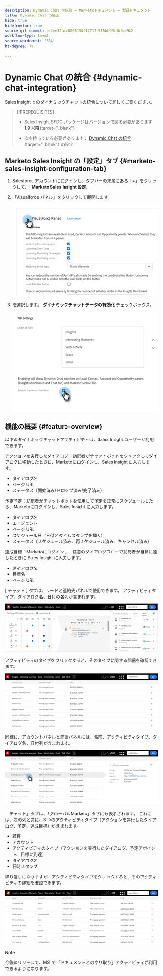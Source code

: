 ```yaml
---
description: Dynamic Chat の統合 — Marketoドキュメント — 製品ドキュメント
title: Dynamic Chat の統合
hide: true
hidefromtoc: true
source-git-commit: ea2ee32a4c8805154f17717d515bb994dbfbe982
workflow-type: tm+mt
source-wordcount: '304'
ht-degree: 7%

---
```


# Dynamic Chat の統合 {#dynamic-chat-integration}

Sales Insight とのダイナミックチャットの統合について詳しくご覧ください。

>[!PREREQUISITES]
>
>* Sales Insight SFDC パッケージはバージョンである必要があります [1.9 以降](/help/marketo/product-docs/marketo-sales-insight/msi-for-salesforce/upgrading/upgrading-your-msi-package.md){target=&quot;_blank&quot;}
>
>* 次を持っている必要があります： [Dynamic Chat の統合](/help/marketo/product-docs/demand-generation/dynamic-chat/dynamic-chat-overview.md){target=&quot;_blank&quot;} の設定


## Marketo Sales Insight の「設定」タブ {#marketo-sales-insight-configuration-tab}

1. Salesforce アカウントにログインし、タブバーの末尾にある「+」をクリックして、「 **Marketo Sales Insight 設定**.

1. 「Visualforce パネル」をクリックして展開します。

   ![](assets/dynamic-chat-integration-1.png)

1. を選択します。 **ダイナミックチャットデータの有効化** チェックボックス。

   ![](assets/dynamic-chat-integration-2.png)

## 機能の概要 {#feature-overview}

以下のダイナミックチャットアクティビティは、Sales Insight ユーザーが利用できます。

アクションを実行したダイアログ：訪問者がチャットボットをクリックしてダイアログに移動したときに、Marketoにログインし、Sales Insight に入力します。

* ダイアログ名
* ページ URL
* ステータス（開始済み/ドロップ済み/完了済み）

予定予定：訪問者がチャットボットを使用して予定を正常にスケジュールしたら、Marketoにログインし、Sales Insight に入力します。

* ダイアログ名
* エージェント
* ページ URL
* スケジュール日（日付とタイムスタンプを挿入）
* ステータス（スケジュール済み、再スケジュール済み、キャンセル済み）

達成目標：Marketoにログインし、任意のダイアログフローで訪問者が目標に達したときに Sales Insight に入力します。

* ダイアログ名
* 目標名
* ページ URL

[ チャット ] タブは、リードと連絡先パネルで使用できます。 アクティビティタイプ、ダイアログ名、日付の各列が含まれます。

![](assets/dynamic-chat-integration-3.png)

アクティビティのタイプをクリックすると、そのタイプに関する詳細を確認できます。

![](assets/dynamic-chat-integration-4.png)

同様に、アカウントパネルと商談パネルには、名前、アクティビティタイプ、ダイアログ名、日付列が含まれます。

![](assets/dynamic-chat-integration-5.png)

「チャット」タブは、「グローバルMarketo」タブにも表示されます。 これには、次の列と共に、3 つのアクティビティタイプ（アクションを実行したダイアログ、予定、達成目標）が含まれます。

* 顧客
* アカウント
* アクティビティのタイプ（アクションを実行したダイアログ、予定アポイント、目標に到達）
* ダイアログ名
* 日時スタンプ

繰り返しになりますが、アクティビティタイプをクリックすると、そのアクティビティの詳細を確認できます。

![](assets/dynamic-chat-integration-6.png)

>[!NOTE]
>
>今後のリリースで、MSI で「ドキュメントとのやり取り」アクティビティが利用できるようになります。
